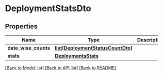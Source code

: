 # DeploymentStatsDto

## Properties
Name | Type | Description | Notes
------------ | ------------- | ------------- | -------------
**date_wise_counts** | [**list[DeploymentStatusCountDto]**](DeploymentStatusCountDto.md) |  | [optional] 
**stats** | [**DeploymentsStats**](DeploymentsStats.md) |  | [optional] 

[[Back to Model list]](../README.md#documentation-for-models) [[Back to API list]](../README.md#documentation-for-api-endpoints) [[Back to README]](../README.md)


